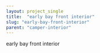 ```yaml
---
layout: project_single
title:  "early bay front interior"
slug: "early-bay-front-interior"
parent: "camper-interior"
---
```

early bay front interior